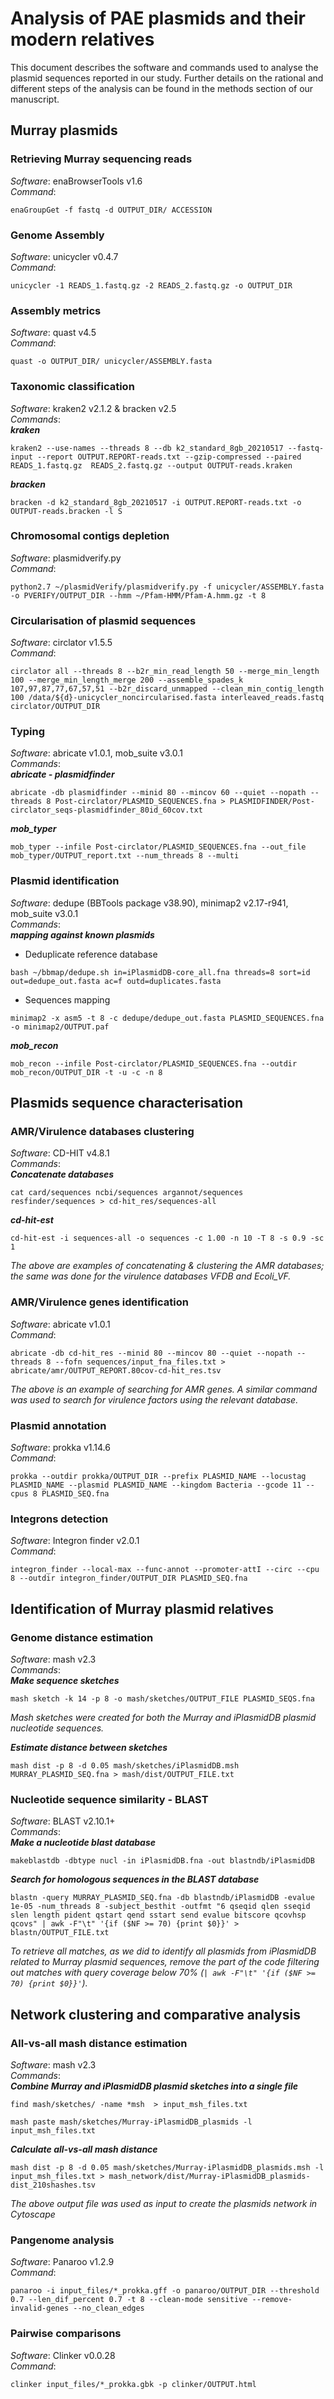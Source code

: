 # Analysis of PAE plasmids and their modern relatives

This document describes the software and commands used to analyse the plasmid sequences reported in our study. Further details on the rational and different steps of the analysis can be found in the methods section of our manuscript.  


## Murray plasmids

### Retrieving Murray sequencing reads

_Software_: enaBrowserTools v1.6  
_Command_:  
```
enaGroupGet -f fastq -d OUTPUT_DIR/ ACCESSION
```

### Genome Assembly

_Software_: unicycler v0.4.7  
_Command_:  
```
unicycler -1 READS_1.fastq.gz -2 READS_2.fastq.gz -o OUTPUT_DIR
```

### Assembly metrics

_Software_: quast v4.5  
_Command_:  
```
quast -o OUTPUT_DIR/ unicycler/ASSEMBLY.fasta
```

### Taxonomic classification

_Software_: kraken2 v2.1.2 & bracken v2.5  
_Commands_:  
___kraken___
```
kraken2 --use-names --threads 8 --db k2_standard_8gb_20210517 --fastq-input --report OUTPUT.REPORT-reads.txt --gzip-compressed --paired READS_1.fastq.gz  READS_2.fastq.gz --output OUTPUT-reads.kraken
```
___bracken___
```
bracken -d k2_standard_8gb_20210517 -i OUTPUT.REPORT-reads.txt -o OUTPUT-reads.bracken -l S
```

### Chromosomal contigs depletion
_Software_: plasmidverify.py  
_Command_:  
```
python2.7 ~/plasmidVerify/plasmidverify.py -f unicycler/ASSEMBLY.fasta -o PVERIFY/OUTPUT_DIR --hmm ~/Pfam-HMM/Pfam-A.hmm.gz -t 8
```

### Circularisation of plasmid sequences
_Software_: circlator v1.5.5  
_Command_:  
```
circlator all --threads 8 --b2r_min_read_length 50 --merge_min_length 100 --merge_min_length_merge 200 --assemble_spades_k 107,97,87,77,67,57,51 --b2r_discard_unmapped --clean_min_contig_length 100 /data/${d}-unicycler_noncircularised.fasta interleaved_reads.fastq circlator/OUTPUT_DIR
```

### Typing
_Software_: abricate v1.0.1, mob_suite v3.0.1  
_Commands_:  
___abricate - plasmidfinder___
```
abricate -db plasmidfinder --minid 80 --mincov 60 --quiet --nopath --threads 8 Post-circlator/PLASMID_SEQUENCES.fna > PLASMIDFINDER/Post-circlator_seqs-plasmidfinder_80id_60cov.txt
```
___mob_typer___
```
mob_typer --infile Post-circlator/PLASMID_SEQUENCES.fna --out_file mob_typer/OUTPUT_report.txt --num_threads 8 --multi
```

### Plasmid identification 
_Software_: dedupe (BBTools package v38.90), minimap2 v2.17-r941, mob_suite v3.0.1  
_Commands_:  
___mapping against known plasmids___  
- Deduplicate reference database
```
bash ~/bbmap/dedupe.sh in=iPlasmidDB-core_all.fna threads=8 sort=id out=dedupe_out.fasta ac=f outd=duplicates.fasta
```
- Sequences mapping  
```
minimap2 -x asm5 -t 8 -c dedupe/dedupe_out.fasta PLASMID_SEQUENCES.fna -o minimap2/OUTPUT.paf
```
___mob_recon___  
```
mob_recon --infile Post-circlator/PLASMID_SEQUENCES.fna --outdir mob_recon/OUTPUT_DIR -t -u -c -n 8
```


## Plasmids sequence characterisation

### AMR/Virulence databases clustering
_Software_: CD-HIT v4.8.1  
_Commands_:  
___Concatenate databases___
```
cat card/sequences ncbi/sequences argannot/sequences resfinder/sequences > cd-hit_res/sequences-all
```
___cd-hit-est___  
```
cd-hit-est -i sequences-all -o sequences -c 1.00 -n 10 -T 8 -s 0.9 -sc 1
```
_The above are examples of concatenating & clustering the AMR databases; the same was done for the virulence databases VFDB and Ecoli_VF._

### AMR/Virulence genes identification
_Software_: abricate v1.0.1  
_Command_:  
```
abricate -db cd-hit_res --minid 80 --mincov 80 --quiet --nopath --threads 8 --fofn sequences/input_fna_files.txt > abricate/amr/OUTPUT_REPORT.80cov-cd-hit_res.tsv
```
_The above is an example of searching for AMR genes. A similar command was used to search for virulence factors using the relevant database._

### Plasmid annotation
_Software_: prokka v1.14.6  
_Command_:
```
prokka --outdir prokka/OUTPUT_DIR --prefix PLASMID_NAME --locustag PLASMID_NAME --plasmid PLASMID_NAME --kingdom Bacteria --gcode 11 --cpus 8 PLASMID_SEQ.fna
```

### Integrons detection
_Software_: Integron finder v2.0.1  
_Command_:  
```
integron_finder --local-max --func-annot --promoter-attI --circ --cpu 8 --outdir integron_finder/OUTPUT_DIR PLASMID_SEQ.fna
```


## Identification of Murray plasmid relatives

### Genome distance estimation
_Software_: mash v2.3  
_Commands_:  
___Make sequence sketches___  
```
mash sketch -k 14 -p 8 -o mash/sketches/OUTPUT_FILE PLASMID_SEQS.fna
```
_Mash sketches were created for both the Murray and iPlasmidDB plasmid nucleotide sequences._  
  
___Estimate distance between sketches___  
```
mash dist -p 8 -d 0.05 mash/sketches/iPlasmidDB.msh MURRAY_PLASMID_SEQ.fna > mash/dist/OUTPUT_FILE.txt
```

### Nucleotide sequence similarity - BLAST
_Software_: BLAST v2.10.1+  
_Commands_:  
___Make a nucleotide blast database___
```
makeblastdb -dbtype nucl -in iPlasmidDB.fna -out blastndb/iPlasmidDB
```
___Search for homologous sequences in the BLAST database___  
```
blastn -query MURRAY_PLASMID_SEQ.fna -db blastndb/iPlasmidDB -evalue 1e-05 -num_threads 8 -subject_besthit -outfmt "6 qseqid qlen sseqid slen length pident qstart qend sstart send evalue bitscore qcovhsp qcovs" | awk -F"\t" '{if ($NF >= 70) {print $0}}' > blastn/OUTPUT_FILE.txt
```
_To retrieve all matches, as we did to identify all plasmids from iPlasmidDB related to Murray plasmid sequences, remove the part of the code filtering out matches with query coverage below 70% (`| awk -F"\t" '{if ($NF >= 70) {print $0}}'`)._


## Network clustering and comparative analysis

### All-vs-all mash distance estimation
_Software_: mash v2.3  
_Commands_:  
___Combine Murray and iPlasmidDB plasmid sketches into a single file___
```
find mash/sketches/ -name *msh  > input_msh_files.txt
```
```
mash paste mash/sketches/Murray-iPlasmidDB_plasmids -l input_msh_files.txt
```
___Calculate all-vs-all mash distance___
```
mash dist -p 8 -d 0.05 mash/sketches/Murray-iPlasmidDB_plasmids.msh -l input_msh_files.txt > mash_network/dist/Murray-iPlasmidDB_plasmids-dist_210shashes.tsv
```
_The above output file was used as input to create the plasmids network in Cytoscape_

### Pangenome analysis
_Software_: Panaroo v1.2.9  
_Command_:  
```
panaroo -i input_files/*_prokka.gff -o panaroo/OUTPUT_DIR --threshold 0.7 --len_dif_percent 0.7 -t 8 --clean-mode sensitive --remove-invalid-genes --no_clean_edges
```

### Pairwise comparisons
_Software_: Clinker v0.0.28  
_Command_:  
```
clinker input_files/*_prokka.gbk -p clinker/OUTPUT.html
```
